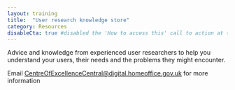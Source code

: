 ```yaml
---
layout: training
title:  "User research knowledge store"
category: Resources
disableCta: true #disabled the 'How to access this' call to action at the bottom of the page template
---
```


Advice and knowledge from experienced user researchers to help you understand your users, their needs and the problems they might encounter.

Email <CentreOfExcellenceCentral@digital.homeoffice.gov.uk> for more information
